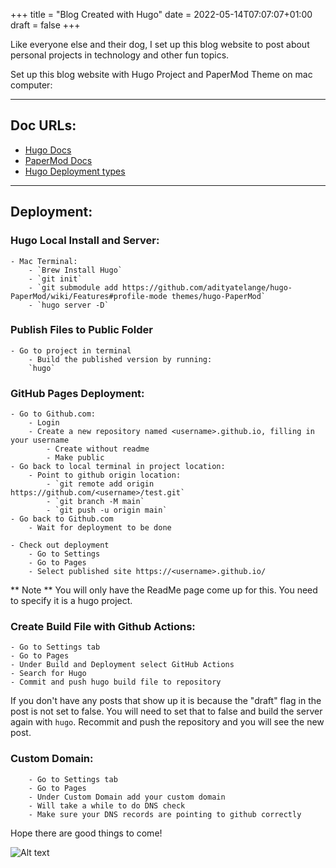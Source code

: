+++
title = "Blog Created with Hugo"
date = 2022-05-14T07:07:07+01:00
draft = false
+++

Like everyone else and their dog, I set up this blog website to post about personal projects in technology and other fun topics. 

Set up this blog website with Hugo Project and PaperMod Theme on mac computer:

----------

## Doc URLs:

- [Hugo Docs](https://gohugo.io/documentation/)
- [PaperMod Docs](https://github.com/adityatelange/hugo-PaperMod/wiki/Features)
- [Hugo Deployment types](https://gohugo.io/getting-started/usage/)

-----------

## Deployment:

### Hugo Local Install and Server:
    - Mac Terminal:
        - `Brew Install Hugo`
        - `git init`
        - `git submodule add https://github.com/adityatelange/hugo-PaperMod/wiki/Features#profile-mode themes/hugo-PaperMod`
        - `hugo server -D`

### Publish Files to Public Folder
    - Go to project in terminal
        - Build the published version by running:
        `hugo`

### GitHub Pages Deployment:
    - Go to Github.com:
        - Login
        - Create a new repository named <username>.github.io, filling in your username
            - Create without readme
            - Make public
    - Go back to local terminal in project location:
        - Point to github origin location:
            - `git remote add origin https://github.com/<username>/test.git`
            - `git branch -M main`
            - `git push -u origin main`
    - Go back to Github.com
        - Wait for deployment to be done

    - Check out deployment
        - Go to Settings
        - Go to Pages
        - Select published site https://<username>.github.io/

** Note ** You will only have the ReadMe page come up for this. You need to specify it is a hugo project. 

### Create Build File with Github Actions:
    - Go to Settings tab
    - Go to Pages
    - Under Build and Deployment select GitHub Actions
    - Search for Hugo
    - Commit and push hugo build file to repository

If you don't have any posts that show up it is because the "draft" flag in the post is not set to false. You will need to set that to false and build the server again with `hugo`. Recommit and push the repository and you will see the new post. 

### Custom Domain:
        - Go to Settings tab
        - Go to Pages
        - Under Custom Domain add your custom domain
        - Will take a while to do DNS check
        - Make sure your DNS records are pointing to github correctly

Hope there are good things to come!

![Alt text](/images/IMG_0507.jpg "a title")